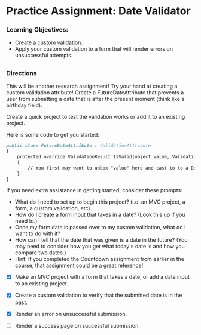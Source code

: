 # Practice Assignment: Date Validator

### Learning Objectives:

- Create a custom validation.
- Apply your custom validation to a form that will render errors on unsuccessful attempts.
##
### Directions
This will be another research assignment! Try your hand at creating a custom validation attribute! Create a FutureDateAttribute that prevents a user from submitting a date that is after the present moment (think like a birthday field).

Create a quick project to test the validation works or add it to an existing project.

Here is some code to get you started:
```md
public class FutureDateAttribute : ValidationAttribute
{    
    protected override ValidationResult IsValid(object value, ValidationContext validationContext)    
    {        
        // You first may want to unbox "value" here and cast to to a DateTime variable!    
    }
}
````
If you need extra assistance in getting started, consider these prompts:

- What do I need to set up to begin this project? (i.e. an MVC project, a form, a custom validation, etc)
- How do I create a form input that takes in a date? (Look this up if you need to.)
- Once my form data is passed over to my custom validation, what do I want to do with it?
- How can I tell that the date that was given is a date in the future? (You may need to consider how you get what today's date is and how you compare two dates.)
- Hint: If you completed the Countdown assignment from earlier in the course, that assignment could be a great reference!

- [x] Make an MVC project with a form that takes a date, or add a date input to an existing project.

- [x] Create a custom validation to verify that the submitted date is in the past.

- [x] Render an error on unsuccessful submission.

- [ ] Render a success page on successful submission.

